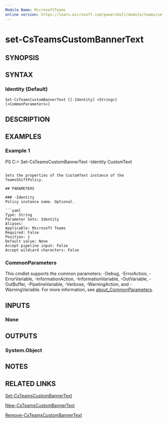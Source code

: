 ```yaml
---
Module Name: MicrosoftTeams
online version: https://learn.microsoft.com/powershell/module/teams/set-teamscustombannertext
---
```


# set-CsTeamsCustomBannerText

## SYNOPSIS


## SYNTAX

### Identity (Default)
```
Set-CsTeamsCustomBannerText [[-Identity] <String>] [<CommonParameters>]
```

## DESCRIPTION



## EXAMPLES

### Example 1
PS C:\> Set-CsTeamsCustomBannerText -Identity CustomText
```

Sets the properties of the CustomText instance of the TeamsShiftPolicy.

## PARAMETERS

### -Identity
Policy instance name. Optional.

```yaml
Type: String
Parameter Sets: Identity
Aliases:
Applicable: Microsoft Teams
Required: False
Position: 1
Default value: None
Accept pipeline input: False
Accept wildcard characters: False
```

### CommonParameters
This cmdlet supports the common parameters: -Debug, -ErrorAction, -ErrorVariable, -InformationAction, -InformationVariable, -OutVariable, -OutBuffer, -PipelineVariable, -Verbose, -WarningAction, and -WarningVariable. For more information, see [about_CommonParameters](https://go.microsoft.com/fwlink/?LinkID=113216).


## INPUTS

### None

## OUTPUTS

### System.Object
## NOTES

## RELATED LINKS

[Set-CsTeamsCustomBannerText](Set-CsTeamsCustomBannerText.md)

[New-CsTeamsCustomBannerText](New-CsTeamsCustomBannerText.md)

[Remove-CsTeamsCustomBannerText](Remove-CsTeamsCustomBannerText.md)
